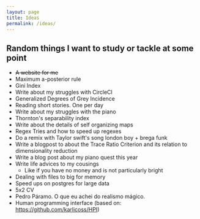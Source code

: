 ```yaml
---
layout: page
title: Ideas
permalink: /ideas/
---
```


## Random things I want to study or tackle at some point
- ~~A website for me~~
- Maximum a-posterior rule
- Gini Index
- Write about my struggles with CircleCI
- Generalized Degrees of Grey Incidence
- Reading short stories. One per day
- Write about my struggles with the piano
- Thornton's separability index
- Write about the details of self organizing maps
- Regex Tries and how to speed up regexes
- Do a remix with Taylor swift's song london boy + brega funk
- Write a blogpost to about the Trace Ratio Criterion and its relation to dimensionality reduction
- Write a blog post about my piano quest this year
- Write life advices to my cousings
    - Like if you have no money and is not particularly bright
- Dealing with files to big for memory
- Speed ups on postgres for large data
- 5x2 CV
- Pedro Páramo. O que eu achei do realismo mágico.
- Human programming interface (based on: https://github.com/karlicoss/HPI)
